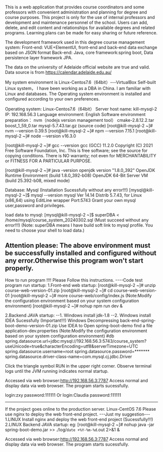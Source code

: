This is a web application that provides course coordinators and some professors with convenient administration and planning for degree and course purposes.
This project is only for the use of internal professors and development and maintenance personnel of the school.
Users can add, delete, and edit content and relationships for available degrees and related programs.
Learning plans can be made for easy sharing or future reference.

The development framework used in this degree course management system:
Front-end: VUE+ElementUI, front-end and back-end data exchange based on JSON format
Back-end: Java, core framework:spring boot, Data persistence layer framework JPA.

The data on the university of Adelaide official website are true and valid.
Data source is from https://calendar.adelaide.edu.au/

My system environment is Linux-Centos7.6（64bit）---VirtualBox Self-built Linux system，
I have been working as a DBA in China. I am familiar with Linux and databases.
The Operating system environment is installed and configured according to your own preferences.

Operating system:	Linux-Centos7.6（64bit）
Server host name:	kill-mysql-2
IP: 192.168.56.3 
Language environment:	English
Software environment preparation：
nvm（nodejs version management tool）
cmake-2.8.12.2.tar
boost_1_59_0.tar
mysql-5.7.43.tar.gz (source code)
[root@kill-mysql-2 ~]# nvm --version
0.39.5
[root@kill-mysql-2 ~]# npm --version
7.15.1
[root@kill-mysql-2 ~]# node --version
v16.3.0

[root@kill-mysql-2 ~]# gcc --version
gcc (GCC) 11.2.0
Copyright (C) 2021 Free Software Foundation, Inc.
This is free software; see the source for copying conditions.  There is NO
warranty; not even for MERCHANTABILITY or FITNESS FOR A PARTICULAR PURPOSE.

[root@kill-mysql-2 ~]# java -version
openjdk version "1.8.0_392"
OpenJDK Runtime Environment (build 1.8.0_392-b08)
OpenJDK 64-Bit Server VM (build 25.392-b08, mixed mode)

Database: Mysql (Installation Sucessfully without any error!!!)
[mysql@kill-mysql-2 ~]$ mysql --version
mysql  Ver 14.14 Distrib 5.7.43, for Linux (x86_64) using  EditLine wrapper
Port:5743
Grant your own mysql user,password and privileges.

load data to mysql: 
[mysql@kill-mysql-2 ~]$ superDBA < /home/mysql/course_system_20240302.sql  (Must succeed without any error!!!)
(Note: superDBA means I have build soft link to mysql profile. You need to choose your shell to load data.) 

Attention please: The above environment must be successfully installed and configured without any error.Otherwise this program won't start properly.
-----------------------------------------------------------------------------------------------------------------------------------------------------
How to run program !!!! 
Please Follow this instructions.
----Code test program run startup:
1.Front-end web startup:
[root@kill-mysql-2 ~]# unzip course-web-version-01.zip
[root@kill-mysql-2 ~]# cd course-web-version-01
[root@kill-mysql-2 ~]# more course-web/config/index.js (Note:Modify the configuration environment based on your system configuration environment)
[root@kill-mysql-2 ~]# nohup npm run dev &

2.Backend JAVA startup:
--1. Windows install jdk-1.8
--2. Windows install IDEA Sucessfully (Important!!!)
Windows Decompressing back-end-spring-boot-demo-version-01.zip
Use IDEA to Open spring-boot-demo
find a file application-dev.properties (Note:Modify the configuration environment based on your system configuration environment)
#db
spring.datasource.url=jdbc:mysql://192.168.56.3:5743/course_system?useUnicode=true&characterEncoding=utf8&serverTimezone=UTC
spring.datasource.username=root
spring.datasource.password=*******
spring.datasource.driver-class-name=com.mysql.cj.jdbc.Driver

Click the triangle symbol RUN in the upper right corner.
Observe terminal logs until the JVM running indicates normal startup.

Accessed via web browser:http://192.168.56.3:7787 
Access normal and display data via web browser. The program starts sucessfully.

login:zxy
password:111111
Or
login:Claudia
password:111111

--------------------------------------------------------------------------------------------------------------------------------

If the project goes online to the production server.
Linux-CentOS 7.6 
Please use nginx to deploy the web front-end project. ---Just my suggestion---
1.LINUX Install nginx and deploy the web front-end project  (Sucessfully!!!)
2.LINUX Backend JAVA startup:
eg:
[root@kill-mysql-2 ~]# nohup java -jar spring-boot-demo.jar >> ./log/`date +%Y-%m-%d`.out 2>&1 &

Accessed via web browser:http://192.168.56.3:7787 
Access normal and display data via web browser. The program starts sucessfully.











